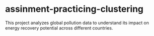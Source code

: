 # assinment-practicing-clustering
 This project analyzes global pollution data to understand its impact on energy recovery potential across different countries.
